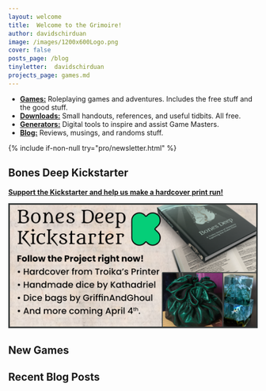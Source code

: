 ```yaml
---
layout: welcome
title:  Welcome to the Grimoire!
author: davidschirduan
image: /images/1200x600Logo.png
cover: false
posts_page: /blog
tinyletter:  davidschirduan
projects_page: games.md
---
```


<!--author-->

- **[Games:](/games)** Roleplaying games and adventures. Includes the free stuff and the good stuff.
- **[Downloads:](/downloads)** Small handouts, references, and useful tidbits. All free.
- **[Generators:](/generators)** Digital tools to inspire and assist Game Masters.
- **[Blog:](/blog)** Reviews, musings, and randoms stuff.

{% include if-non-null try="pro/newsletter.html" %}

## Bones Deep Kickstarter

[**Support the Kickstarter and help us make a hardcover print run!**](https://www.kickstarter.com/projects/technicalgrimoire/bones-deep/)

[![BD_marketing_2.png](/images/BD_marketing_2.png)](https://www.kickstarter.com/projects/technicalgrimoire/bones-deep/)

## New Games
<!--projects-->

## Recent Blog Posts
<!--posts-->

